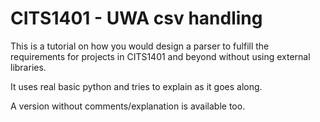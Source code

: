 # CITS1401 - UWA csv handling

This is a tutorial on how you would design a parser to fulfill the requirements
for projects in CITS1401 and beyond without using external libraries.

It uses real basic python and tries to explain as it goes along.

A version without comments/explanation is available too.